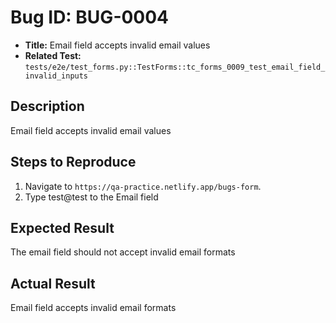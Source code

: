 # Bug ID: BUG-0004

- **Title:** Email field accepts invalid email values
- **Related Test:** `tests/e2e/test_forms.py::TestForms::tc_forms_0009_test_email_field_invalid_inputs`

## Description
Email  field accepts invalid email values 


## Steps to Reproduce

1. Navigate to `https://qa-practice.netlify.app/bugs-form`.
2. Type test@test to the Email field
## Expected Result

The email field should not accept invalid email formats 

## Actual Result

Email field accepts invalid email formats 


